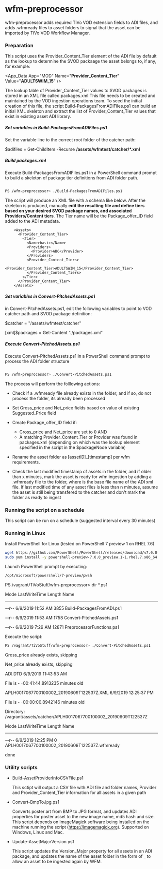 # wfm-preprocessor

  

wfm-preprocessor adds required TiVo VOD extension fields to ADI files, and adds .wfmready files to asset folders to signal that the asset can be imported by TiVo VOD Workflow Manager.

  

### Preparation

This script uses the Provider_Content_Tier element of the ADI file by default as the lookup to determine the SVOD packaage the asset belongs to, if any, for example:

  <App_Data App="MOD" Name="__Provider_Content_Tier__" Value="__ADULTSWIM_15__" />

The lookup table of Provider_Content_Tier values to SVOD packages is stored in an XML file called packages.xml
This file needs to be created and maintained by the VOD ingestion operations team. To seed the initial creation of this file, the script Build-PackagesFromADIFiles.ps1 can build an initial XML skeleton and extract the list of Provider_Content_Tier values that exist in existing asset ADI library.

##### Set variables in Build-PackagesFromADIFiles.ps1

Set the variable line to the correct root folder of the catcher path:

$adifiles = Get-ChildItem -Recurse __/assets/wfmtest/catcher/*.xml__

  

##### Build packages.xml

Execute Build-PackagesFromADIFiles.ps1 in a PowerShell command prompt to build a skeleton of package tier definitions from ADI folder path.

```sh

PS /wfm-preprocessor> ./Build-PackagesFromADIFiles.ps1

```

The script will produce an XML file with a schema like below. After the skeleton is produced, manually __edit the resulting file and define tiers based on your desired SVOD package names, and associated Providers/Content tiers__. The Tier name will be the Package_offer_ID field added to the ADI metadata.

  
  

        <Assets>
          <Provider_Content_Tier>
            <Tier>
              <Name>basic</Name>
              <Providers>
                <Provider>ABC</Provider>
              </Providers>
              <Provider_Content_Tiers>
                <Provider_Content_Tier>ADULTSWIM_15</Provider_Content_Tier>
              </Provider_Content_Tiers>
            </Tier>
          </Provider_Content_Tier>
        </Assets>

  

##### Set variables in Convert-PitchedAssets.ps1

in Convert-PitchedAssets.ps1, edit the following variables to point to VOD catcher path and SVOD package definition:

$catcher = "/assets/wfmtest/catcher"

[xml]$packages = Get-Content "./packages.xml"

  

##### Execute Convert-PitchedAssets.ps1

Execute Convert-PitchedAssets.ps1 in a PowerShell command prompt to process the ADI folder structure

```sh

PS /wfm-preprocessor> ./Convert-PitchedAssets.ps1

```

The process will perform the folllowing actions:

* Check if a .wfmready file already exists in the folder, and if so, do not process the folder, its already been processed

* Set Gross_price and Net_price fields based on value of existing Suggested_Price field

* Create Package_offer_ID field if:

  * Gross_price and Net_price are set to 0 
AND
  * A matching Provider_Content_Tier or Provider was found in packages.xml (depending on which was the lookup element specified in the script in the $packageNode variable)

* Rename the asset folder as [assetID]_[timestamp] per wfm requirements.

* Check the last modified timestamp of assets in the folder, and if older than x minutes, mark the asset is ready for wfm ingestion by adding a <xml>.wfmready file to the folder, where <xml> is the base file name of the ADI xml file. If last modified time of any asset files is less than n minutes, assume the asset is still being transfered to the catcher and don't mark the folder as ready to ingest

### Running the script on a schedule
This script can be run on a schedule (suggested interval every 30 minutes)

### Running in Linux
Install PowerShell for Linux (tested on PowerShell 7 preview 1 on RHEL 7.6)
```sh
wget https://github.com/PowerShell/PowerShell/releases/download/v7.0.0-preview.1/powershell-preview-7.0.0_preview.1-1.rhel.7.x86_64.rpm
sudo yum install -y powershell-preview-7.0.0_preview.1-1.rhel.7.x86_64.rpm
```
Launch PowerShell prompt by executing:
```sh
/opt/microsoft/powershell/7-preview/pwsh
```

PS /vagrant/TiVoStuff/wfm-preprocessor> dir *.ps1

Mode                 LastWriteTime         Length Name

----                 -------------         ------ ----

--r--            6/9/2019 11:52 AM           3855 Build-PackagesFromADI.ps1

--r--            6/9/2019 11:53 AM           1758 Convert-PitchedAssets.ps1

--r--            6/9/2019  7:29 AM          12871 PreprocessorFunctions.ps1


Execute the script:
```sh
PS /vagrant/TiVoStuff/wfm-preprocessor> ./Convert-PitchedAssets.ps1
```
Gross_price already exists, skipping

Net_price already exists, skipping

ADI.DTD 6/9/2019 11:43:53 AM

File is - -00:41:44.8913235 minutes old

APLH0017067700100002_20190609T122537Z.XML 6/9/2019 12:25:37 PM

File is - -00:00:00.8942146 minutes old


   Directory: /vagrant/assets/catcher/APLH0017067700100002_20190609T122537Z

Mode                 LastWriteTime         Length Name

----                 -------------         ------ ----

--r--            6/9/2019 12:25 PM              0 APLH0017067700100002_20190609T122537Z.wfmready

done


### Utility scripts

- Build-AssetProviderInfoCSVFile.ps1

   This sctipt will output a CSV file with ADI file and folder names, Provider and Provider_Content_Tier information for all assets in a given path

- Convert-BmpToJpg.ps1

  Converts poster art from BMP to JPG format, and updates ADI properties for poster asset to the new image name, md5 hash and size. This script depends on ImageMagick software being installed on the machine running the script (https://imagemagick.org). Supported on Windows, Linux and Mac.


- Update-AssetMajorVersion.ps1

  This script updates the Version_Major property for all assets in an ADI package, and updates the name of the asset folder in the form of <assetid>_<timestamp> to allow an asset to be ingested again by WFM.
